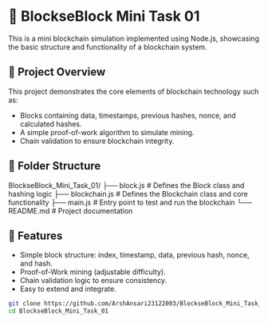 # 🧱 BlockseBlock Mini Task 01

This is a mini blockchain simulation implemented using Node.js, showcasing the basic structure and functionality of a blockchain system.

## 📌 Project Overview

This project demonstrates the core elements of blockchain technology such as:

- Blocks containing data, timestamps, previous hashes, nonce, and calculated hashes.
- A simple proof-of-work algorithm to simulate mining.
- Chain validation to ensure blockchain integrity.

## 📁 Folder Structure

BlockseBlock_Mini_Task_01/
├── block.js # Defines the Block class and hashing logic
├── blockchain.js # Defines the Blockchain class and core functionality
├── main.js # Entry point to test and run the blockchain
└── README.md # Project documentation


## 🚀 Features

- Simple block structure: index, timestamp, data, previous hash, nonce, and hash.
- Proof-of-Work mining (adjustable difficulty).
- Chain validation logic to ensure consistency.
- Easy to extend and integrate.

```bash
git clone https://github.com/ArshAnsari23122003/BlockseBlock_Mini_Task_01.git
cd BlockseBlock_Mini_Task_01
